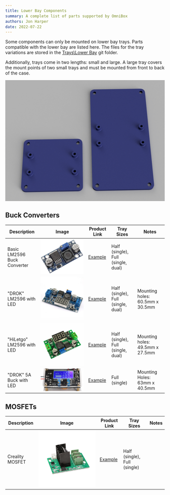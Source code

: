 ```yaml
---
title: Lower Bay Components
summary: A complete list of parts supported by OmniBox
authors: Jon Harper
date: 2022-07-22
---
```


Some components can only be mounted on lower bay trays. Parts compatible with the lower bay are listed here. The files for the tray variations are stored in the [Trays\Lower Bay][5] git folder.

Additionally, trays come in two lengths: small and large. A large tray covers the mount points of two small trays and must be mounted from front to back of the case.

![a small tray on the left and a large tray on right](../img/examples/lower_bay_trays.png)

## Buck Converters

| Description | Image | Product Link | Tray Sizes | Notes |
|----|---|---|---|---|
| Basic LM2596 Buck Converter | ![img](../img/parts/lm2596.jpg) | [Example][1] | Half (single), Full (single, dual) |
| "DROK" LM2596 with LED       | ![img](../img/parts/lm2596_led.jpg) | [Example][2] | Half (single), Full (single, dual) | Mounting holes: 60.5mm x 30.5mm |
| "HiLetgo" LM2596 with LED | ![img](../img/parts/lm2596_led_2.jpg) | [Example][3] | Half (single), Full (single, dual) | Mounting holes: 49.5mm x 27.5mm |
| "DROK" 5A Buck with LED | ![img](../img/parts/buck_5a_drok.jpg) | [Example][6] | Full (single) | Mounting Holes: 63mm x 40.5mm |

## MOSFETs

| Description | Image | Product Link | Tray Sizes | Notes |
|---|---|---|---|---|
| Creality MOSFET | ![img](../img/parts/mosfet_creality.jpeg) | [Example][4] |  Half (single), Full (single) | |


[1]: https://www.amazon.com/Valefod-Efficiency-Voltage-Regulator-Converter/dp/B076H3XHXP
[2]: https://www.amazon.com/Converter-DROK-Transformer-Regulator-Stabilizer/dp/B00JUFJ1GA
[3]: https://www.amazon.com/HiLetgo-Step-down-Converter-1-25-37V-Voltmeter/dp/B00LSEBYHU/
[4]: https://www.tinymachines3d.com/products/crmfet
[5]: https://github.com/jon-harper/OmniBox/tree/main/Trays/Lower%20Bay
[6]: https://www.amazon.com/DROK-Adjustable-Converter-Transformer-Protective/dp/B07JZ2GQJF